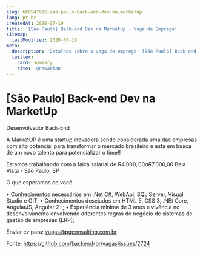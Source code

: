 ```yaml
---
slug: 660547926-sao-paulo-back-end-dev-na-marketup
lang: pt-br
createdAt: 2020-07-19
title: '[São Paulo] Back-end Dev na MarketUp - Vaga de Emprego'
sitemap:
  lastModified: 2020-07-19
meta:
  description: 'Detalhes sobre a vaga de emprego: [São Paulo] Back-end Dev na MarketUp'
  twitter:
    card: summary
    site: '@nawarian'
---
```


# [São Paulo] Back-end Dev na MarketUp

Desenvolvedor Back-End

A MarketUP é uma startup inovadora sendo considerada uma das empresas com alto potencial para transformar o mercado brasileiro e está em busca de um novo talento para potencializar o time!!

Estamos trabalhando com a faixa salarial de R$4.000,00 a R$7.000,00
Bela Vista - São Paulo, SP 

O que esperamos de você:
 
• Conhecimentos necessários em .Net C#, WebApi, SQL Server, Visual Studio e GIT;
• Conhecimentos desejados em HTML 5, CSS 3, .NEt Core, AngularJS, Angular 2+;
• Experiência mínima de 3 anos e vivência no desenvolvimento envolvendo diferentes regras de negócio de sistemas de gestão de empresas (ERP);

Enviar cv para: vagas@pgconsulting.com.br


Fonte: https://github.com/backend-br/vagas/issues/2724